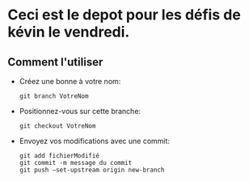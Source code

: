# Ceci est le depot pour les défis de kévin le vendredi.

## Comment l'utiliser

- Créez une bonne à votre nom:

  ```
  git branch VotreNom
  ```

- Positionnez-vous sur cette branche:

  ```
  git checkout VotreNom
  ```

- Envoyez vos modifications avec une commit:

  ```
  git add fichierModifié
  git commit -m message du commit
  git push –set-upstream origin new-branch
  ```
